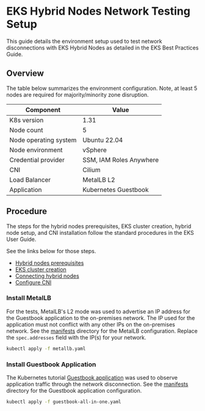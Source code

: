 # EKS Hybrid Nodes Network Testing Setup

This guide details the environment setup used to test network disconnections with EKS Hybrid Nodes as detailed in the EKS Best Practices Guide.

## Overview

The table below summarizes the environment configuration. Note, at least 5 nodes are required for majority/minority zone disruption.

| Component   | Value |
| ----------- | ----- |
| K8s version | 1.31  |
| Node count  | 5     |
| Node operating system | Ubuntu 22.04 |
| Node environment | vSphere |
| Credential provider | SSM, IAM Roles Anywhere |
| CNI | Cilium |
| Load Balancer | MetalLB L2 |
| Application | Kubernetes Guestbook |

## Procedure

The steps for the hybrid nodes prerequisites, EKS cluster creation, hybrid node setup, and CNI installation follow the standard procedures in the EKS User Guide.

See the links below for those steps.

- [Hybrid nodes prerequisites](https://docs.aws.amazon.com/eks/latest/userguide/hybrid-nodes-prereqs.html)
- [EKS cluster creation](https://docs.aws.amazon.com/eks/latest/userguide/hybrid-nodes-cluster-create.html)
- [Connecting hybrid nodes](https://docs.aws.amazon.com/eks/latest/userguide/hybrid-nodes-join.html)
- [Configure CNI](https://docs.aws.amazon.com/eks/latest/userguide/hybrid-nodes-cni.html)

### Install MetalLB

For the tests, MetalLB's L2 mode was used to advertise an IP address for the Guestbook application to the on-premises network. The IP used for the application must not conflict with any other IPs on the on-premises network. See the [manifests](/manifests) directory for the MetalLB configuration. Replace the `spec.addresses` field with the IP(s) for your network.

```bash
kubectl apply -f metallb.yaml
```

### Install Guestbook Application

The Kubernetes tutorial [Guestbook application](https://kubernetes.io/docs/tutorials/stateless-application/guestbook/) was used to observe application traffic through the network disconnection. See the [manifests](/manifests) directory for the Guestbook application configuration.

```bash
kubectl apply -f guestbook-all-in-one.yaml
```